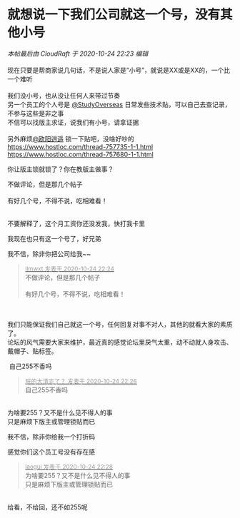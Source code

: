 # 就想说一下我们公司就这一个号，没有其他小号


<i class="pstatus"> 本帖最后由 CloudRaft 于 2020-10-24 22:23 编辑 </i><br />
<br />
现在只要是帮商家说几句话，不是说人家是“小号”，就说是XX或是XX的，一个比一个难听<br />
<br />
我们没小号，也从没让任何人来带过节奏<br />
另一个员工的个人号是 <a href="https://www.hostloc.com/home.php?mod=space&amp;uid=33147" target="_blank">@StudyOverseas</a> 日常发些技术贴，可以自己去查记录，不参与这些是非之事<br />
不信可以找版主求证，说我们有小号，请拿证据<br />
<br />
另外麻烦<a href="https://www.hostloc.com/home.php?mod=space&amp;uid=10626" target="_blank">@欧阳逍遥</a> 锁一下贴吧，没啥好吵的<br />
https://www.hostloc.com/thread-757735-1-1.html<br />
https://www.hostloc.com/thread-757680-1-1.html

你让版主锁就锁了？你在教版主做事？<img src="static/image/smiley/default/shocked.gif" smilieid="6" border="0" alt="" />

不做评论，但是那几个帖子<br />
<br />
有好几个号，不得不说，吃相难看！<br />
<br />
<img src="static/image/smiley/default/time.gif" smilieid="15" border="0" alt="" /><img src="static/image/smiley/default/time.gif" smilieid="15" border="0" alt="" /><img src="static/image/smiley/default/time.gif" smilieid="15" border="0" alt="" />

不要解释了，这个月工资你还没发我，快打我卡里

我现在也只有这一个号了，好兄弟<img src="static/image/smiley/yct/010.gif" smilieid="41" border="0" alt="" />

我不信，除非你把公司给我~~<img src="static/image/smiley/default/lol.gif" smilieid="12" border="0" alt="" />

<div class="quote"><blockquote><font size="2"><a href="https://www.hostloc.com/forum.php?mod=redirect&amp;goto=findpost&amp;pid=9348009&amp;ptid=758065" target="_blank"><font color="#999999">llmwxt 发表于 2020-10-24 22:24</font></a></font><br />
不做评论，但是那几个帖子<br />
<br />
有好几个号，不得不说，吃相难看！</blockquote></div><br />
<br />
我们只能保证我们自己就这一个号，任何回复对事不对人，其他的就看大家的素质了。<br />
论坛的风气需要大家来维护，最近真的感觉论坛里戾气太重，动不动就人身攻击、戴帽子、贴标签。

<img src="static/image/smiley/default/shocked.gif" smilieid="6" border="0" alt="" /> 自己255不香吗&nbsp; &nbsp; 

<div class="quote"><blockquote><font size="2"><a href="https://www.hostloc.com/forum.php?mod=redirect&amp;goto=findpost&amp;pid=9348019&amp;ptid=758065" target="_blank"><font color="#999999">朕的大清完了？ 发表于 2020-10-24 22:26</font></a></font><br />
自己255不香吗</blockquote></div><br />
为啥要255？又不是什么见不得人的事<br />
只是麻烦下版主或管理锁贴而已

我不信，除非你给我一个打折码<img src="static/image/smiley/default/lol.gif" smilieid="12" border="0" alt="" />

感觉你们这个员工号没有存在感<img src="static/image/smiley/yct/022.gif" smilieid="42" border="0" alt="" /><img id="aimg_nAjPe" onclick="zoom(this, this.src, 0, 0, 0)" class="zoom" src="https://cdn.jsdelivr.net/gh/hishis/forum-master/public/images/patch.gif" onmouseover="img_onmouseoverfunc(this)" onload="thumbImg(this)" border="0" alt="" />

<div class="quote"><blockquote><font size="2"><a href="https://www.hostloc.com/forum.php?mod=redirect&amp;goto=findpost&amp;pid=9348027&amp;ptid=758065" target="_blank"><font color="#999999">laogui 发表于 2020-10-24 22:28</font></a></font><br />
为啥要255？又不是什么见不得人的事<br />
只是麻烦下版主或管理锁贴而已</blockquote></div><br />
给看，不给回，还不如255呢<br />
<br />

